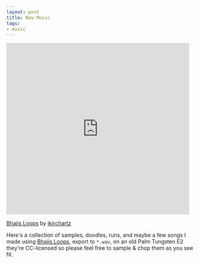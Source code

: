 ```yaml
--- 
layout: post 
title: New Music 
tags:
- music
---   
```


<iframe width="95%" height="450" scrolling="no" frameborder="no" src="http://w.soundcloud.com/player/?url=http%3A%2F%2Fapi.soundcloud.com%2Fplaylists%2F821003&amp;show_artwork=true">
</iframe>

[Bhajis Loops](http://soundcloud.com/jkirchartz/sets/bhajis-loops) by [jkirchartz](http://soundcloud.com/jkirchartz)  

Here's a collection of samples, doodles, runs, and maybe a few songs I made
using [Bhajis Loops](http://www.chocopoolp.com/), export to `*.wav`, on an old
Palm Tungsten E2 they're CC-licensed so please feel free to
sample & chop them as you see fit.
